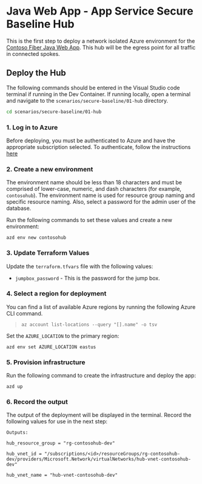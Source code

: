 # Java Web App - App Service Secure Baseline Hub

This is the first step to deploy a network isolated Azure environment for the [Contoso Fiber Java Web App](../README.md).  This hub will be the egress point for all traffic in connected spokes.

## Deploy the Hub

The following commands should be entered in the Visual Studio code terminal if running in the Dev Container.  If running locally, open a terminal and navigate to the `scenarios/secure-baseline/01-hub` directory.

```bash
cd scenarios/secure-baseline/01-hub
```

### 1. Log in to Azure

Before deploying, you must be authenticated to Azure and have the appropriate subscription selected.  To authenticate, follow the instructions [here](../README.md#1-log-in-to-azure)

### 2. Create a new environment

The environment name should be less than 18 characters and must be comprised of lower-case, numeric, and dash characters (for example, `contosohub`).  The environment name is used for resource group naming and specific resource naming. Also, select a password for the admin user of the database.

Run the following commands to set these values and create a new environment:

```shell
azd env new contosohub
```

### 3. Update Terraform Values

Update the `terraform.tfvars` file with the following values:

- `jumpbox_password` - This is the password for the jump box.

### 4. Select a region for deployment

You can find a list of available Azure regions by running the following Azure CLI command.

> ```shell
> az account list-locations --query "[].name" -o tsv
> ```

Set the `AZURE_LOCATION` to the primary region:

```shell
azd env set AZURE_LOCATION eastus
```

### 5. Provision infrastructure

Run the following command to create the infrastructure and deploy the app:

```shell
azd up
```

### 6. Record the output

The output of the deployment will be displayed in the terminal.  Record the following values for use in the next step:

```
Outputs:

hub_resource_group = "rg-contosohub-dev"

hub_vnet_id = "/subscriptions/<id>/resourceGroups/rg-contosohub-dev/providers/Microsoft.Network/virtualNetworks/hub-vnet-contosohub-dev"

hub_vnet_name = "hub-vnet-contosohub-dev"
```
